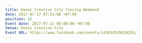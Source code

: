 ```yaml
---
title: Hanoi Creative City Closing Weekend
date: 2017-07-17 07:53:00 +07:00
position: 12
Event date: 2017-07-21 00:00:00 +07:00
Venue: Hanoi Creative City
Event URL: https://www.facebook.com/events/143014529610291/
---
```


